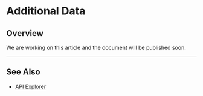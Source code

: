 # Additional Data

## Overview

We are working on this article and the document will be published soon.

---

## See Also

- [API Explorer](../api/?type=post&path=/payments/v1/charges)
